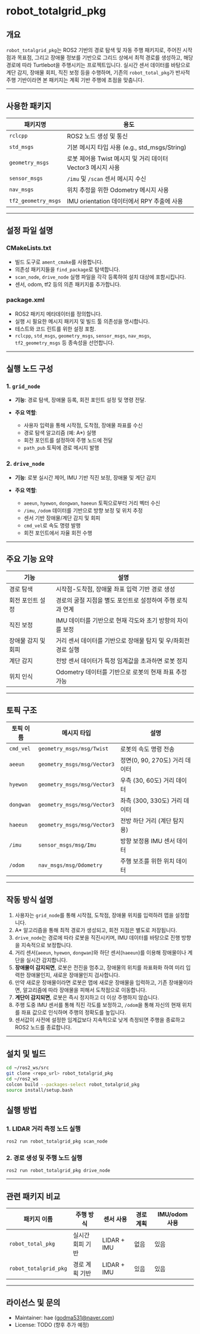 # robot\_totalgrid\_pkg

## 개요

`robot_totalgrid_pkg`는 ROS2 기반의 경로 탐색 및 자동 주행 패키지로, 주어진 시작점과 목표점, 그리고 장애물 정보를 기반으로 그리드 상에서 최적 경로를 생성하고, 해당 경로에 따라 Turtlebot을 주행시키는 프로젝트입니다. 실시간 센서 데이터를 바탕으로 계단 감지, 장애물 회피, 직진 보정 등을 수행하며, 기존의 `robot_total_pkg`가 반사적 주행 기반이라면 본 패키지는 계획 기반 주행에 초점을 맞춥니다.

---

## 사용한 패키지

| 패키지명                | 용도                                       |
| ------------------- | ---------------------------------------- |
| `rclcpp`            | ROS2 노드 생성 및 통신                          |
| `std_msgs`          | 기본 메시지 타입 사용 (e.g., std\_msgs/String)    |
| `geometry_msgs`     | 로봇 제어용 Twist 메시지 및 거리 데이터 Vector3 메시지 사용 |
| `sensor_msgs`       | `/imu` 및 `/scan` 센서 메시지 수신               |
| `nav_msgs`          | 위치 추정을 위한 Odometry 메시지 사용                |
| `tf2_geometry_msgs` | IMU orientation 데이터에서 RPY 추출에 사용         |

---

## 설정 파일 설명

### CMakeLists.txt

* 빌드 도구로 `ament_cmake`를 사용합니다.
* 의존성 패키지들을 `find_package`로 탐색합니다.
* `scan_node`, `drive_node` 실행 파일을 각각 등록하여 설치 대상에 포함시킵니다.
* 센서, odom, tf2 등의 의존 패키지를 추가합니다.

### package.xml

* ROS2 패키지 메타데이터를 정의합니다.
* 실행 시 필요한 메시지 패키지 및 빌드 툴 의존성을 명시합니다.
* 테스트와 코드 린트를 위한 설정 포함.
* `rclcpp`, `std_msgs`, `geometry_msgs`, `sensor_msgs`, `nav_msgs`, `tf2_geometry_msgs` 등 종속성을 선언합니다.

---

## 실행 노드 구성

### 1. `grid_node`

* **기능**: 경로 탐색, 장애물 등록, 회전 포인트 설정 및 명령 전달.
* **주요 역할**:

  * 사용자 입력을 통해 시작점, 도착점, 장애물 좌표를 수신
  * 경로 탐색 알고리즘 (예: A\*) 실행
  * 회전 포인트를 설정하여 주행 노드에 전달
  * `path_pub` 토픽에 경로 메시지 발행

### 2. `drive_node`

* **기능**: 로봇 실시간 제어, IMU 기반 직진 보정, 장애물 및 계단 감지
* **주요 역할**:

  * `aeeun`, `hyewon`, `dongwan`, `haeeun` 토픽으로부터 거리 벡터 수신
  * `/imu`, `/odom` 데이터를 기반으로 방향 보정 및 위치 추정
  * 센서 기반 장애물/계단 감지 및 회피
  * `cmd_vel`로 속도 명령 발행
  * 회전 포인트에서 자율 회전 수행

---

## 주요 기능 요약

| 기능          | 설명                                   |
| ----------- | ------------------------------------ |
| 경로 탐색       | 시작점-도착점, 장애물 좌표 입력 기반 경로 생성          |
| 회전 포인트 설정   | 경로의 굴절 지점을 별도 포인트로 설정하여 주행 로직과 연계    |
| 직진 보정       | IMU 데이터를 기반으로 현재 각도와 초기 방향의 차이를 보정   |
| 장애물 감지 및 회피 | 거리 센서 데이터를 기반으로 장애물 탐지 및 우/좌회전 경로 실행 |
| 계단 감지       | 전방 센서 데이터가 특정 임계값을 초과하면 로봇 정지        |
| 위치 인식       | Odometry 데이터를 기반으로 로봇의 현재 좌표 추정 가능   |

---

## 토픽 구조

| 토픽 이름     | 메시지 타입                      | 설명                     |
| --------- | --------------------------- | ---------------------- |
| `cmd_vel` | `geometry_msgs/msg/Twist`   | 로봇의 속도 명령 전송           |
| `aeeun`   | `geometry_msgs/msg/Vector3` | 정면(0, 90, 270도) 거리 데이터 |
| `hyewon`  | `geometry_msgs/msg/Vector3` | 우측 (30, 60도) 거리 데이터    |
| `dongwan` | `geometry_msgs/msg/Vector3` | 좌측 (300, 330도) 거리 데이터  |
| `haeeun`  | `geometry_msgs/msg/Vector3` | 전방 하단 거리 (계단 탐지용)      |
| `/imu`    | `sensor_msgs/msg/Imu`       | 방향 보정용 IMU 센서 데이터      |
| `/odom`   | `nav_msgs/msg/Odometry`     | 주행 보조를 위한 위치 데이터       |

---

## 작동 방식 설명

1. 사용자는 `grid_node`를 통해 시작점, 도착점, 장애물 위치를 입력하려 맵을 설정합니다.
2. A\* 알고리즘을 통해 최적 경로가 생성되고, 회전 지점은 별도로 저장됩니다.
3. `drive_node`는 경로에 따라 로봇을 직진시키며, IMU 데이터를 바탕으로 진행 방향을 지속적으로 보정합니다.
4. 거리 센서(`aeeun`, `hyewon`, `dongwan`)와 하단 센서(`haeeun`)를 이용해 장애물이나 계단을 실시간 감지합니다.
5. **장애물이 감지되면**, 로봇은 전진을 멈추고, 장애물의 위치를 좌표화화 하여 미리 입력한 장애물인지, 새로운 장애물인지 검사합니다.
6. 만약 새로운 장애물이라면 로봇은 맵에 새로운 장애물을 입력하고, 기존 장애물이라면, 알고리즘에 따라 장애물을 피해서 도착점으로 이동합니다.
7. **계단이 감지되면**, 로봇은 즉시 정지하고 더 이상 주행하지 않습니다.
8. 주행 도중 IMU 센서를 통해 직진 각도를 보정하고, `/odom`을 통해 자신의 현재 위치를 좌표 값으로 인식하며 주행의 정확도를 높입니다.
9. 센서값이 사전에 설정한 임계값보다 지속적으로 낮게 측정되면 주행을 종료하고 ROS2 노드를 종료합니다.

---

## 설치 및 빌드

```bash
cd ~/ros2_ws/src
git clone <repo_url> robot_totalgrid_pkg
cd ~/ros2_ws
colcon build --packages-select robot_totalgrid_pkg
source install/setup.bash
```

## 실행 방법

### 1. LIDAR 거리 측정 노드 실행

```bash
ros2 run robot_totalgrid_pkg scan_node
```

### 2. 경로 생성 및 주행 노드 실행

```bash
ros2 run robot_totalgrid_pkg drive_node
```

---

## 관련 패키지 비교

| 패키지 이름                | 주행 방식     | 센서 사용       | 경로 계획 | IMU/odom 사용 |
| --------------------- | --------- | ----------- | ----- | ----------- |
| `robot_total_pkg`     | 실시간 회피 기반 | LIDAR + IMU | 없음    | 있음          |
| `robot_totalgrid_pkg` | 경로 계획 기반  | LIDAR + IMU | 있음    | 있음          |

---

## 라이선스 및 문의

* Maintainer: hae ([godma531@naver.com](mailto:godma531@naver.com))
* License: TODO (향후 추가 예정)
